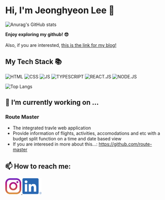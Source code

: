 # Hi, I'm Jeonghyeon Lee 👋

![Anurag's GitHub stats](https://github-readme-stats.vercel.app/api?username=JHyeon0915&show_icons=true&theme=dracula&bg_color=eaeef2&text_color=000000)

<!--
**JHyeon0915/JHyeon0915** is a ✨ _special_ ✨ repository because its `README.md` (this file) appears on your GitHub profile.

Here are some ideas to get you started:

- 🌱 I’m currently learning ...
- 👯 I’m looking to collaborate on ...
- 🤔 I’m looking for help with ...
- 💬 Ask me about ...

- 😄 Pronouns: ...
- ⚡ Fun fact: ...
-->

<b>Enjoy exploring my github! 😎</b>
<br></br>
Also, if you are interested, 
<a href="https://bbani.tistory.com/">
this is the link for my blog!
</a>

<h2>My Tech Stack 📚</h2>

![HTML](https://img.shields.io/badge/-HTML-red?style=for-the-badge)
![CSS](https://img.shields.io/badge/-CSS-3399FF?style=for-the-badge)
![JS](https://img.shields.io/badge/-JAVASCRIPT-FFCE5A?style=for-the-badge&logoColor=white)
![TYPESCRIPT](https://img.shields.io/badge/-TYPESCRIPT-blue?style=for-the-badge)
![REACT.JS](https://img.shields.io/badge/-REACT.JS-yellow?style=for-the-badge)
![NODE.JS](https://img.shields.io/badge/-NODE.JS-006633?style=for-the-badge)

![Top Langs](https://github-readme-stats.vercel.app/api/top-langs/?username=JHyeon0915&layout=compact)

<h2>🔭 I’m currently working on ...</h2>
<h3>Route Master</h3>

* The integrated travle web application
* Provide information of flights, activities, accomodations and etc with a budget split function on a time and date based view
* If you are interesed in more about this...: https://github.com/route-master

<h2> 📫 How to reach me: </h2>

<a href="https://www.instagram.com/j.hyeon915/">
  <img src="https://github.com/JHyeon0915/JHyeon0915/blob/main/images/instagramicon.svg?raw=true" alt="Instagram icon" width="50" height="50">
</a>
<a href="http://linkedin.com/in/lee-jeonghyeon-777599245">
  <img src="https://github.com/JHyeon0915/JHyeon0915/blob/main/images/linkedinicon.png?raw=true" alt="IG" width="60" height="50">
</a>
